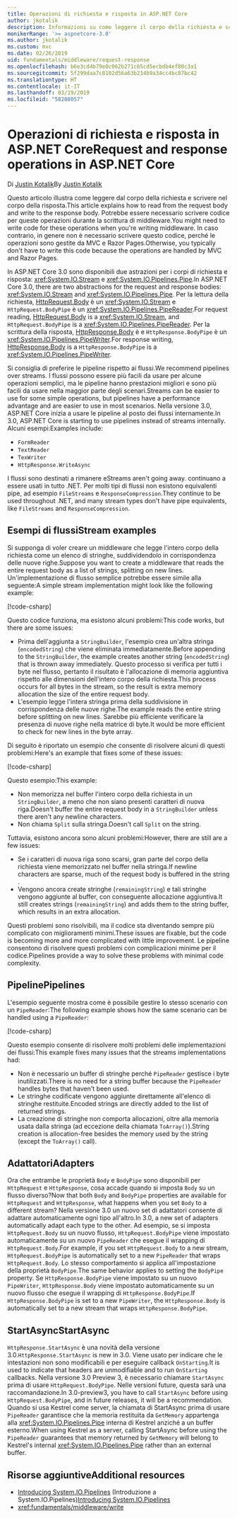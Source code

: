 ```yaml
---
title: Operazioni di richiesta e risposta in ASP.NET Core
author: jkotalik
description: Informazioni su come leggere il corpo della richiesta e scrivere il corpo della risposta in ASP.NET Core.
monikerRange: '>= aspnetcore-3.0'
ms.author: jkotalik
ms.custom: mvc
ms.date: 02/26/2019
uid: fundamentals/middleware/request-response
ms.openlocfilehash: b6e3cd4b79e0c062b271c65cd5ecbdb4ef80c3a1
ms.sourcegitcommit: 5f299daa7c8102d56a63b214b9a34cc4bc87bc42
ms.translationtype: HT
ms.contentlocale: it-IT
ms.lasthandoff: 03/19/2019
ms.locfileid: "58208057"
---
```

# <a name="request-and-response-operations-in-aspnet-core"></a><span data-ttu-id="3edac-103">Operazioni di richiesta e risposta in ASP.NET Core</span><span class="sxs-lookup"><span data-stu-id="3edac-103">Request and response operations in ASP.NET Core</span></span>

<span data-ttu-id="3edac-104">Di [Justin Kotalik](https://github.com/jkotalik)</span><span class="sxs-lookup"><span data-stu-id="3edac-104">By [Justin Kotalik](https://github.com/jkotalik)</span></span>

<span data-ttu-id="3edac-105">Questo articolo illustra come leggere dal corpo della richiesta e scrivere nel corpo della risposta.</span><span class="sxs-lookup"><span data-stu-id="3edac-105">This article explains how to read from the request body and write to the response body.</span></span> <span data-ttu-id="3edac-106">Potrebbe essere necessario scrivere codice per queste operazioni durante la scrittura di middleware.</span><span class="sxs-lookup"><span data-stu-id="3edac-106">You might need to write code for these operations when you're writing middleware.</span></span> <span data-ttu-id="3edac-107">In caso contrario, in genere non è necessario scrivere questo codice, perché le operazioni sono gestite da MVC e Razor Pages.</span><span class="sxs-lookup"><span data-stu-id="3edac-107">Otherwise, you typically don't have to write this code because the operations are handled by MVC and Razor Pages.</span></span>

<span data-ttu-id="3edac-108">In ASP.NET Core 3.0 sono disponibili due astrazioni per i corpi di richiesta e risposta: <xref:System.IO.Stream> e <xref:System.IO.Pipelines.Pipe>.</span><span class="sxs-lookup"><span data-stu-id="3edac-108">In ASP.NET Core 3.0, there are two abstractions for the request and response bodies: <xref:System.IO.Stream> and <xref:System.IO.Pipelines.Pipe>.</span></span> <span data-ttu-id="3edac-109">Per la lettura della richiesta, [HttpRequest.Body](xref:Microsoft.AspNetCore.Http.HttpRequest.Body) è un <xref:System.IO.Stream> e `HttpRequest.BodyPipe` è un <xref:System.IO.Pipelines.PipeReader>.</span><span class="sxs-lookup"><span data-stu-id="3edac-109">For request reading, [HttpRequest.Body](xref:Microsoft.AspNetCore.Http.HttpRequest.Body) is a <xref:System.IO.Stream>, and `HttpRequest.BodyPipe` is a <xref:System.IO.Pipelines.PipeReader>.</span></span> <span data-ttu-id="3edac-110">Per la scrittura della risposta, [HttpResponse.Body](xref:Microsoft.AspNetCore.Http.HttpResponse.Body) è e `HttpResponse.BodyPipe` è un <xref:System.IO.Pipelines.PipeWriter>.</span><span class="sxs-lookup"><span data-stu-id="3edac-110">For response writing, [HttpResponse.Body](xref:Microsoft.AspNetCore.Http.HttpResponse.Body) is a `HttpResponse.BodyPipe` is a <xref:System.IO.Pipelines.PipeWriter>.</span></span>

<span data-ttu-id="3edac-111">Si consiglia di preferire le pipeline rispetto ai flussi.</span><span class="sxs-lookup"><span data-stu-id="3edac-111">We recommend pipelines over streams.</span></span> <span data-ttu-id="3edac-112">I flussi possono essere più facili da usare per alcune operazioni semplici, ma le pipeline hanno prestazioni migliori e sono più facili da usare nella maggior parte degli scenari.</span><span class="sxs-lookup"><span data-stu-id="3edac-112">Streams can be easier to use for some simple operations, but pipelines have a performance advantage and are easier to use in most scenarios.</span></span> <span data-ttu-id="3edac-113">Nella versione 3.0, ASP.NET Core inizia a usare le pipeline al posto dei flussi internamente.</span><span class="sxs-lookup"><span data-stu-id="3edac-113">In 3.0, ASP.NET Core is starting to use pipelines instead of streams internally.</span></span> <span data-ttu-id="3edac-114">Alcuni esempi:</span><span class="sxs-lookup"><span data-stu-id="3edac-114">Examples include:</span></span>

- `FormReader`
- `TextReader`
- `TexWriter`
- `HttpResponse.WriteAsync`

<span data-ttu-id="3edac-115">I flussi sono destinati a rimanere e</span><span class="sxs-lookup"><span data-stu-id="3edac-115">Streams aren't going away.</span></span> <span data-ttu-id="3edac-116">continuano a essere usati in tutto .NET. Per molti tipi di flussi non esistono equivalenti pipe, ad esempio `FileStreams` e `ResponseCompression`.</span><span class="sxs-lookup"><span data-stu-id="3edac-116">They continue to be used throughout .NET, and many stream types don't have pipe equivalents, like `FileStreams` and `ResponseCompression`.</span></span>

## <a name="stream-examples"></a><span data-ttu-id="3edac-117">Esempi di flussi</span><span class="sxs-lookup"><span data-stu-id="3edac-117">Stream examples</span></span>

<span data-ttu-id="3edac-118">Si supponga di voler creare un middleware che legge l'intero corpo della richiesta come un elenco di stringhe, suddividendolo in corrispondenza delle nuove righe.</span><span class="sxs-lookup"><span data-stu-id="3edac-118">Suppose you want to create a middleware that reads the entire request body as a list of strings, splitting on new lines.</span></span> <span data-ttu-id="3edac-119">Un'implementazione di flusso semplice potrebbe essere simile alla seguente:</span><span class="sxs-lookup"><span data-stu-id="3edac-119">A simple stream implementation might look like the following example:</span></span>

[!code-csharp[](request-response/samples/3.x/RequestResponseSample/Startup.cs?name=GetListOfStringsFromStream)]

<span data-ttu-id="3edac-120">Questo codice funziona, ma esistono alcuni problemi:</span><span class="sxs-lookup"><span data-stu-id="3edac-120">This code works, but there are some issues:</span></span>

- <span data-ttu-id="3edac-121">Prima dell'aggiunta a `StringBuilder`, l'esempio crea un'altra stringa (`encodedString`) che viene eliminata immediatamente.</span><span class="sxs-lookup"><span data-stu-id="3edac-121">Before appending to the `StringBuilder`, the example creates another string (`encodedString`) that is thrown away immediately.</span></span> <span data-ttu-id="3edac-122">Questo processo si verifica per tutti i byte nel flusso, pertanto il risultato è l'allocazione di memoria aggiuntiva rispetto alle dimensioni dell'intero corpo della richiesta.</span><span class="sxs-lookup"><span data-stu-id="3edac-122">This process occurs for all bytes in the stream, so the result is extra memory allocation the size of the entire request body.</span></span>
- <span data-ttu-id="3edac-123">L'esempio legge l'intera stringa prima della suddivisione in corrispondenza delle nuove righe.</span><span class="sxs-lookup"><span data-stu-id="3edac-123">The example reads the entire string before splitting on new lines.</span></span> <span data-ttu-id="3edac-124">Sarebbe più efficiente verificare la presenza di nuove righe nella matrice di byte.</span><span class="sxs-lookup"><span data-stu-id="3edac-124">It would be more efficient to check for new lines in the byte array.</span></span>

<span data-ttu-id="3edac-125">Di seguito è riportato un esempio che consente di risolvere alcuni di questi problemi:</span><span class="sxs-lookup"><span data-stu-id="3edac-125">Here's an example that fixes some of these issues:</span></span>

[!code-csharp[](request-response/samples/3.x/RequestResponseSample/Startup.cs?name=GetListOfStringsFromStreamMoreEfficient)]

<span data-ttu-id="3edac-126">Questo esempio:</span><span class="sxs-lookup"><span data-stu-id="3edac-126">This example:</span></span>

- <span data-ttu-id="3edac-127">Non memorizza nel buffer l'intero corpo della richiesta in un `StringBuilder`, a meno che non siano presenti caratteri di nuova riga.</span><span class="sxs-lookup"><span data-stu-id="3edac-127">Doesn't buffer the entire request body in a `StringBuilder` unless there aren't any newline characters.</span></span>
- <span data-ttu-id="3edac-128">Non chiama `Split` sulla stringa.</span><span class="sxs-lookup"><span data-stu-id="3edac-128">Doesn't call `Split` on the string.</span></span>

<span data-ttu-id="3edac-129">Tuttavia, esistono ancora sono alcuni problemi:</span><span class="sxs-lookup"><span data-stu-id="3edac-129">However, there are still are a few issues:</span></span>

- <span data-ttu-id="3edac-130">Se i caratteri di nuova riga sono scarsi, gran parte del corpo della richiesta viene memorizzato nel buffer nella stringa.</span><span class="sxs-lookup"><span data-stu-id="3edac-130">If newline characters are sparse, much of the request body is buffered in the string .</span></span>
- <span data-ttu-id="3edac-131">Vengono ancora create stringhe (`remainingString`) e tali stringhe vengono aggiunte al buffer, con conseguente allocazione aggiuntiva.</span><span class="sxs-lookup"><span data-stu-id="3edac-131">It still creates strings (`remainingString`) and adds them to the string buffer, which results in an extra allocation.</span></span>

<span data-ttu-id="3edac-132">Questi problemi sono risolvibili, ma il codice sta diventando sempre più complicato con miglioramenti minimi.</span><span class="sxs-lookup"><span data-stu-id="3edac-132">These issues are fixable, but the code is becoming more and more complicated with little improvement.</span></span> <span data-ttu-id="3edac-133">Le pipeline consentono di risolvere questi problemi con complicazioni minime per il codice.</span><span class="sxs-lookup"><span data-stu-id="3edac-133">Pipelines provide a way to solve these problems with minimal code complexity.</span></span>

## <a name="pipelines"></a><span data-ttu-id="3edac-134">Pipeline</span><span class="sxs-lookup"><span data-stu-id="3edac-134">Pipelines</span></span>

<span data-ttu-id="3edac-135">L'esempio seguente mostra come è possibile gestire lo stesso scenario con un `PipeReader`:</span><span class="sxs-lookup"><span data-stu-id="3edac-135">The following example shows how the same scenario can be handled using a `PipeReader`:</span></span>

[!code-csharp[](request-response/samples/3.x/RequestResponseSample/Startup.cs?name=GetListOfStringFromPipe)]

<span data-ttu-id="3edac-136">Questo esempio consente di risolvere molti problemi delle implementazioni dei flussi:</span><span class="sxs-lookup"><span data-stu-id="3edac-136">This example fixes many issues that the streams implementations had:</span></span>

- <span data-ttu-id="3edac-137">Non è necessario un buffer di stringhe perché `PipeReader` gestisce i byte inutilizzati.</span><span class="sxs-lookup"><span data-stu-id="3edac-137">There is no need for a string buffer because the `PipeReader` handles bytes that haven't been used.</span></span>
- <span data-ttu-id="3edac-138">Le stringhe codificate vengono aggiunte direttamente all'elenco di stringhe restituite.</span><span class="sxs-lookup"><span data-stu-id="3edac-138">Encoded strings are directly added to the list of returned strings.</span></span>
- <span data-ttu-id="3edac-139">La creazione di stringhe non comporta allocazioni, oltre alla memoria usata dalla stringa (ad eccezione della chiamata `ToArray()`).</span><span class="sxs-lookup"><span data-stu-id="3edac-139">String creation is allocation-free besides the memory used by the string (except the `ToArray()` call).</span></span>

## <a name="adapters"></a><span data-ttu-id="3edac-140">Adattatori</span><span class="sxs-lookup"><span data-stu-id="3edac-140">Adapters</span></span>

<span data-ttu-id="3edac-141">Ora che entrambe le proprietà `Body` e `BodyPipe` sono disponibili per `HttpRequest` e `HttpResponse`, cosa accade quando si imposta `Body` su un flusso diverso?</span><span class="sxs-lookup"><span data-stu-id="3edac-141">Now that both `Body` and `BodyPipe` properties are available for `HttpRequest` and `HttpResponse`, what happens when you set `Body` to a different stream?</span></span> <span data-ttu-id="3edac-142">Nella versione 3.0 un nuovo set di adattatori consente di adattare automaticamente ogni tipo all'altro.</span><span class="sxs-lookup"><span data-stu-id="3edac-142">In 3.0, a new set of adapters automatically adapt each type to the other.</span></span> <span data-ttu-id="3edac-143">Ad esempio, se si imposta `HttpRequest.Body` su un nuovo flusso, `HttpRequest.BodyPipe` viene impostato automaticamente su un nuovo `PipeReader` che esegue il wrapping di `HttpRequest.Body`.</span><span class="sxs-lookup"><span data-stu-id="3edac-143">For example, if you set `HttpRequest.Body` to a new stream, `HttpRequest.BodyPipe` is automatically set to a new `PipeReader` that wraps `HttpRequest.Body`.</span></span> <span data-ttu-id="3edac-144">Lo stesso comportamento si applica all'impostazione della proprietà `BodyPipe`.</span><span class="sxs-lookup"><span data-stu-id="3edac-144">The same behavior applies to setting the `BodyPipe` property.</span></span> <span data-ttu-id="3edac-145">Se `HttpResponse.BodyPipe` viene impostato su un nuovo `PipeWriter`, `HttpResponse.Body` viene impostato automaticamente su un nuovo flusso che esegue il wrapping di `HttpResponse.BodyPipe`.</span><span class="sxs-lookup"><span data-stu-id="3edac-145">If `HttpResponse.BodyPipe` is set to a new `PipeWriter`, the `HttpResponse.Body` is automatically set to a new stream that wraps `HttpResponse.BodyPipe`.</span></span>

## <a name="startasync"></a><span data-ttu-id="3edac-146">StartAsync</span><span class="sxs-lookup"><span data-stu-id="3edac-146">StartAsync</span></span>

<span data-ttu-id="3edac-147">`HttpResponse.StartAsync` è una novità della versione 3.0.</span><span class="sxs-lookup"><span data-stu-id="3edac-147">`HttpResponse.StartAsync` is new in 3.0.</span></span> <span data-ttu-id="3edac-148">Viene usato per indicare che le intestazioni non sono modificabili e per eseguire callback `OnStarting`.</span><span class="sxs-lookup"><span data-stu-id="3edac-148">It is used to indicate that headers are unmodifiable and to run `OnStarting` callbacks.</span></span> <span data-ttu-id="3edac-149">Nella versione 3.0 Preview 3, è necessario chiamare `StartAsync` prima di usare `HttpRequest.BodyPipe`. Nelle versioni future, questa sarà una raccomandazione.</span><span class="sxs-lookup"><span data-stu-id="3edac-149">In 3.0-preview3, you have to call `StartAsync` before using `HttpRequest.BodyPipe`, and in future releases, it will be a recommendation.</span></span> <span data-ttu-id="3edac-150">Quando si usa Kestrel come server, la chiamata di StartAsync prima di usare `PipeReader` garantisce che la memoria restituita da `GetMemory` appartenga alla <xref:System.IO.Pipelines.Pipe> interna di Kestrel anziché a un buffer esterno.</span><span class="sxs-lookup"><span data-stu-id="3edac-150">When using Kestrel as a server, calling StartAsync before using the `PipeReader` guarantees that memory returned by `GetMemory` will belong to Kestrel's internal <xref:System.IO.Pipelines.Pipe> rather than an external buffer.</span></span>

## <a name="additional-resources"></a><span data-ttu-id="3edac-151">Risorse aggiuntive</span><span class="sxs-lookup"><span data-stu-id="3edac-151">Additional resources</span></span>

- <span data-ttu-id="3edac-152">[Introducing System.IO.Pipelines](https://devblogs.microsoft.com/dotnet/system-io-pipelines-high-performance-io-in-net/) (Introduzione a System.IO.Pipelines)</span><span class="sxs-lookup"><span data-stu-id="3edac-152">[Introducing System.IO.Pipelines](https://devblogs.microsoft.com/dotnet/system-io-pipelines-high-performance-io-in-net/)</span></span>
- <xref:fundamentals/middleware/write>